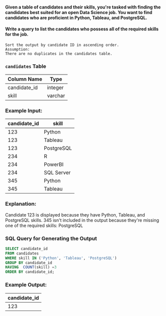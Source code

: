 #### Given a table of candidates and their skills, you're tasked with finding the candidates best suited for an open Data Science job. You want to find candidates who are proficient in Python, Tableau, and PostgreSQL.

#### Write a query to list the candidates who possess all of the required skills for the job.
    Sort the output by candidate ID in ascending order.
    Assumption:
    There are no duplicates in the candidates table.


### `candidates` Table

| Column Name   | Type    |
|---------------|---------|
| candidate_id  | integer |
| skill         | varchar |

### Example Input:

| candidate_id  | skill       |
|---------------|-------------|
| 123           | Python      |
| 123           | Tableau     |
| 123           | PostgreSQL  |
| 234           | R           |
| 234           | PowerBI     |
| 234           | SQL Server  |
| 345           | Python      |
| 345           | Tableau     |

### Explanation:
Candidate 123 is displayed because they have Python, Tableau, and PostgreSQL skills. 345 isn't included in the output because they're missing one of the required skills: PostgreSQL

### SQL Query for Generating the Output

```sql
SELECT candidate_id
FROM candidates
WHERE skill IN ('Python', 'Tableau', 'PostgreSQL')
GROUP BY candidate_id
HAVING  COUNT(skill) =3
ORDER BY candidate_id;
```

### Example Output:

| candidate_id  |
|---------------|
| 123           |